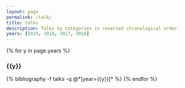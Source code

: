 ```yaml
---
layout: page
permalink: /talk/
title: talks
description: Talks by categories in reversed chronological order.
years: [2019, 2018, 2017, 2016]
---
```


{% for y in page.years %}
  <h3 class="year">{{y}}</h3>
  {% bibliography -f talks -q @*[year={{y}}]* %}
{% endfor %}
